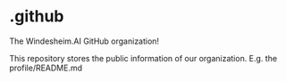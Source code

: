 # .github

The Windesheim.AI GitHub organization!

This repository stores the public information of our organization.
E.g. the profile/README.md
